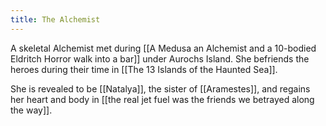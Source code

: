 ```yaml
---
title: The Alchemist
---
```


A skeletal Alchemist met during [[A Medusa an Alchemist and a 10-bodied Eldritch Horror walk into a bar]] under Aurochs Island. She befriends the heroes during their time in [[The 13 Islands of the Haunted Sea]].

She is revealed to be [[Natalya]], the sister of [[Aramestes]], and regains her heart and body in [[the real jet fuel was the friends we betrayed along the way]]. 